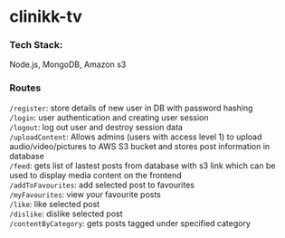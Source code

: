 # clinikk-tv

### Tech Stack: 
Node.js, MongoDB, Amazon s3

### Routes

```/register```: store details of new user in DB with password hashing <br />
```/login```: user authentication and creating user session <br />
```/logout```: log out user and destroy session data  <br />
```/uploadContent```: Allows admins (users with access level 1) to upload audio/video/pictures 
to AWS S3 bucket and stores post information in database <br />
```/feed```: gets list of lastest posts from database with s3 link which can be used to display media content on the frontend<br />
```/addToFavourites```: add selected post to favourites <br />
```/myFavourites```: view your favourite posts <br />
```/like```: like selected post <br />
```/dislike```: dislike selected post <br />
```/contentByCategory```: gets posts tagged under specified category <br />
 

